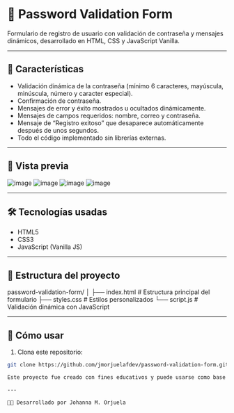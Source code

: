 # 🔐 Password Validation Form

Formulario de registro de usuario con validación de contraseña y mensajes dinámicos, desarrollado en HTML, CSS y JavaScript Vanilla.

---

## 🚀 Características

- Validación dinámica de la contraseña (mínimo 6 caracteres, mayúscula, minúscula, número y caracter especial).
- Confirmación de contraseña.
- Mensajes de error y éxito mostrados u ocultados dinámicamente.
- Mensajes de campos requeridos: nombre, correo y contraseña.
- Mensaje de “Registro exitoso” que desaparece automáticamente después de unos segundos.
- Todo el código implementado sin librerías externas.

---

## 📸 Vista previa

![image](https://github.com/user-attachments/assets/aeec1b59-3ab1-4e48-abb9-bf66ebc8aed2)
![image](https://github.com/user-attachments/assets/0e1c5332-2c65-491c-b22c-52d628913ea3)
![image](https://github.com/user-attachments/assets/5d4238fe-14f5-475f-8d93-34e54b2be1b1)
![image](https://github.com/user-attachments/assets/0d378e56-f088-4d40-8470-da8f97c82404)




---

## 🛠️ Tecnologías usadas

- HTML5
- CSS3
- JavaScript (Vanilla JS)

---

## 📁 Estructura del proyecto
password-validation-form/ │ 
├── index.html # Estructura principal del formulario 
├── styles.css # Estilos personalizados 
└── script.js # Validación dinámica con JavaScript

---

## 🧪 Cómo usar

1. Clona este repositorio:

```bash
git clone https://github.com/jmorjuelafdev/password-validation-form.git

Este proyecto fue creado con fines educativos y puede usarse como base para formularios más avanzados o integraciones con backend.

---

🧑‍💻 Desarrollado por Johanna M. Orjuela



